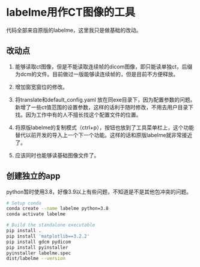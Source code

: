 # labelme用作CT图像的工具

代码全部来自原版的labelme，这里我只是做基础的改动。

## 改动点

1. 能够读取ct图像，但是不能读取连续帧的dicom图像，即只能读单独ct，后缀为dcm的文件。目前做过一版能够读连续帧的，但是目前不方便释放。

2. 增加窗宽窗位的修改。

3. 将translate和default_config.yaml 放在同exe目录下，因为配置参数的问题。新增了一些ct值范围的设置参数，这样的话利于随时修改，不用去用户目录下找。因为工作中有的人不擅长找这个配置文件的位置。

4. 将原版labelme的复制模式（ctrl+p），按钮也放到了工具菜单栏上，这个功能替代以前开发的导入上一个下一个功能。这样的话和原版labelme就非常接近了。

5. 应该同时也能够读基础图像文件了。

## 创建独立的app

python暂时使用3.8，好像3.9以上有些问题，不知道是不是其他包冲突的问题。

```bash
# Setup conda
conda create --name labelme python=3.8
conda activate labelme

# Build the standalone executable
pip install .
pip install 'matplotlib==3.2.2'
pip install gdcm pydicom
pip install pyinstaller
pyinstaller labelme.spec
dist/labelme --version
```
